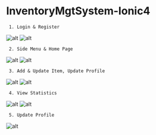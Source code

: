 # InventoryMgtSystem-Ionic4

     1. Login & Register

![alt](https://user-images.githubusercontent.com/57636419/69488052-6b3d7480-0e9f-11ea-9938-fae814921454.JPG)
![alt](https://user-images.githubusercontent.com/57636419/69488054-6e386500-0e9f-11ea-893b-968d846577b3.JPG)

     
     2. Side Menu & Home Page
  
![alt](https://user-images.githubusercontent.com/57636419/69488055-709abf00-0e9f-11ea-8d63-d757fa29f9ba.JPG)
![alt](https://user-images.githubusercontent.com/57636419/69488056-72fd1900-0e9f-11ea-93c6-89c715766f96.JPG)


     
     3. Add & Update Item, Update Profile

![alt](https://user-images.githubusercontent.com/57636419/69488057-785a6380-0e9f-11ea-941a-443faa83297e.JPG)
![alt](https://user-images.githubusercontent.com/57636419/69488061-7f817180-0e9f-11ea-8eb5-f1a084f47240.JPG)


     4. View Statistics
     
![alt](https://user-images.githubusercontent.com/57636419/69488062-81e3cb80-0e9f-11ea-84b3-c8ad5be8ed72.JPG)
![alt](https://user-images.githubusercontent.com/57636419/69488064-86a87f80-0e9f-11ea-8988-904bd7378821.JPG)
     
     5. Update Profile
     
![alt](https://user-images.githubusercontent.com/57636419/69488065-890ad980-0e9f-11ea-80c2-312bf3027838.JPG)
